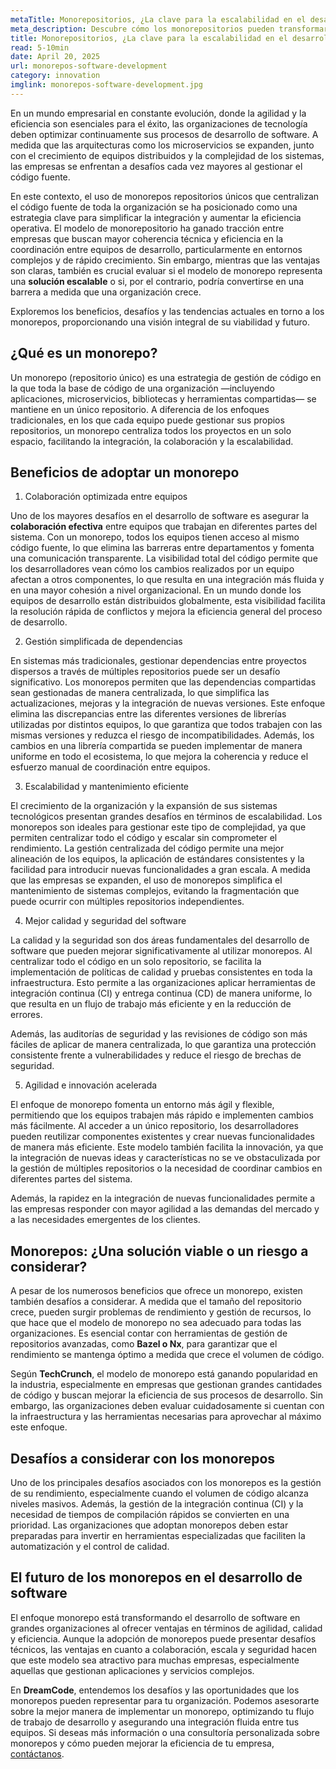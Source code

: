 ```yaml
---
metaTitle: Monorepositorios, ¿La clave para la escalabilidad en el desarrollo de software?
meta_description: Descubre cómo los monorepositorios pueden transformar el flujo de trabajo, mejorar la colaboración entre equipos y optimizar la gestión de dependencias en proyectos de software complejos.
title: Monorepositorios, ¿La clave para la escalabilidad en el desarrollo de software?
read: 5-10min
date: April 20, 2025
url: monorepos-software-development
category: innovation
imglink: monorepos-software-development.jpg
---
```


En un mundo empresarial en constante evolución, donde la agilidad y la eficiencia son esenciales para el éxito, las organizaciones de tecnología deben optimizar continuamente sus procesos de desarrollo de software. A medida que las arquitecturas como los microservicios se expanden, junto con el crecimiento de equipos distribuidos y la complejidad de los sistemas, las empresas se enfrentan a desafíos cada vez mayores al gestionar el código fuente.

En este contexto, el uso de monorepos repositorios únicos que centralizan el código fuente de toda la organización se ha posicionado como una estrategia clave para simplificar la integración y aumentar la eficiencia operativa. El modelo de monorepositorio ha ganado tracción entre empresas que buscan mayor coherencia técnica y eficiencia en la coordinación entre equipos de desarrollo, particularmente en entornos complejos y de rápido crecimiento. Sin embargo, mientras que las ventajas son claras, también es crucial evaluar si el modelo de monorepo representa una **solución escalable** o si, por el contrario, podría convertirse en una barrera a medida que una organización crece.

Exploremos los beneficios, desafíos y las tendencias actuales en torno a los monorepos, proporcionando una visión integral de su viabilidad y futuro.

## ¿Qué es un monorepo?

Un monorepo (repositorio único) es una estrategia de gestión de código en la que toda la base de código de una organización —incluyendo aplicaciones, microservicios, bibliotecas y herramientas compartidas— se mantiene en un único repositorio. A diferencia de los enfoques tradicionales, en los que cada equipo puede gestionar sus propios repositorios, un monorepo centraliza todos los proyectos en un solo espacio, facilitando la integración, la colaboración y la escalabilidad.

## Beneficios de adoptar un monorepo

1. Colaboración optimizada entre equipos

Uno de los mayores desafíos en el desarrollo de software es asegurar la **colaboración efectiva** entre equipos que trabajan en diferentes partes del sistema. Con un monorepo, todos los equipos tienen acceso al mismo código fuente, lo que elimina las barreras entre departamentos y fomenta una comunicación transparente. La visibilidad total del código permite que los desarrolladores vean cómo los cambios realizados por un equipo afectan a otros componentes, lo que resulta en una integración más fluida y en una mayor cohesión a nivel organizacional.
En un mundo donde los equipos de desarrollo están distribuidos globalmente, esta visibilidad facilita la resolución rápida de conflictos y mejora la eficiencia general del proceso de desarrollo.

2. Gestión simplificada de dependencias

En sistemas más tradicionales, gestionar dependencias entre proyectos dispersos a través de múltiples repositorios puede ser un desafío significativo. Los monorepos permiten que las dependencias compartidas sean gestionadas de manera centralizada, lo que simplifica las actualizaciones, mejoras y la integración de nuevas versiones. Este enfoque elimina las discrepancias entre las diferentes versiones de librerías utilizadas por distintos equipos, lo que garantiza que todos trabajen con las mismas versiones y reduzca el riesgo de incompatibilidades.
Además, los cambios en una librería compartida se pueden implementar de manera uniforme en todo el ecosistema, lo que mejora la coherencia y reduce el esfuerzo manual de coordinación entre equipos.

3. Escalabilidad y mantenimiento eficiente

El crecimiento de la organización y la expansión de sus sistemas tecnológicos presentan grandes desafíos en términos de escalabilidad. Los monorepos son ideales para gestionar este tipo de complejidad, ya que permiten centralizar todo el código y escalar sin comprometer el rendimiento. La gestión centralizada del código permite una mejor alineación de los equipos, la aplicación de estándares consistentes y la facilidad para introducir nuevas funcionalidades a gran escala.
A medida que las empresas se expanden, el uso de monorepos simplifica el mantenimiento de sistemas complejos, evitando la fragmentación que puede ocurrir con múltiples repositorios independientes.

4. Mejor calidad y seguridad del software

La calidad y la seguridad son dos áreas fundamentales del desarrollo de software que pueden mejorar significativamente al utilizar monorepos. Al centralizar todo el código en un solo repositorio, se facilita la implementación de políticas de calidad y pruebas consistentes en toda la infraestructura. Esto permite a las organizaciones aplicar herramientas de integración continua (CI) y entrega continua (CD) de manera uniforme, lo que resulta en un flujo de trabajo más eficiente y en la reducción de errores.

Además, las auditorías de seguridad y las revisiones de código son más fáciles de aplicar de manera centralizada, lo que garantiza una protección consistente frente a vulnerabilidades y reduce el riesgo de brechas de seguridad.

5. Agilidad e innovación acelerada

El enfoque de monorepo fomenta un entorno más ágil y flexible, permitiendo que los equipos trabajen más rápido e implementen cambios más fácilmente. Al acceder a un único repositorio, los desarrolladores pueden reutilizar componentes existentes y crear nuevas funcionalidades de manera más eficiente. Este modelo también facilita la innovación, ya que la integración de nuevas ideas y características no se ve obstaculizada por la gestión de múltiples repositorios o la necesidad de coordinar cambios en diferentes partes del sistema.

Además, la rapidez en la integración de nuevas funcionalidades permite a las empresas responder con mayor agilidad a las demandas del mercado y a las necesidades emergentes de los clientes.

## Monorepos: ¿Una solución viable o un riesgo a considerar?

A pesar de los numerosos beneficios que ofrece un monorepo, existen también desafíos a considerar. A medida que el tamaño del repositorio crece, pueden surgir problemas de rendimiento y gestión de recursos, lo que hace que el modelo de monorepo no sea adecuado para todas las organizaciones. Es esencial contar con herramientas de gestión de repositorios avanzadas, como **Bazel o Nx**, para garantizar que el rendimiento se mantenga óptimo a medida que crece el volumen de código.

Según **TechCrunch**, el modelo de monorepo está ganando popularidad en la industria, especialmente en empresas que gestionan grandes cantidades de código y buscan mejorar la eficiencia de sus procesos de desarrollo. Sin embargo, las organizaciones deben evaluar cuidadosamente si cuentan con la infraestructura y las herramientas necesarias para aprovechar al máximo este enfoque.

## Desafíos a considerar con los monorepos

Uno de los principales desafíos asociados con los monorepos es la gestión de su rendimiento, especialmente cuando el volumen de código alcanza niveles masivos. Además, la gestión de la integración continua (CI) y la necesidad de tiempos de compilación rápidos se convierten en una prioridad. Las organizaciones que adoptan monorepos deben estar preparadas para invertir en herramientas especializadas que faciliten la automatización y el control de calidad.

## El futuro de los monorepos en el desarrollo de software

El enfoque monorepo está transformando el desarrollo de software en grandes organizaciones al ofrecer ventajas en términos de agilidad, calidad y eficiencia. Aunque la adopción de monorepos puede presentar desafíos técnicos, las ventajas en cuanto a colaboración, escala y seguridad hacen que este modelo sea atractivo para muchas empresas, especialmente aquellas que gestionan aplicaciones y servicios complejos.

En **DreamCode**, entendemos los desafíos y las oportunidades que los monorepos pueden representar para tu organización. Podemos asesorarte sobre la mejor manera de implementar un monorepo, optimizando tu flujo de trabajo de desarrollo y asegurando una integración fluida entre tus equipos. Si deseas más información o una consultoría personalizada sobre monorepos y cómo pueden mejorar la eficiencia de tu empresa, [contáctanos](https://www.dreamcodesoft.com/es/contact).
